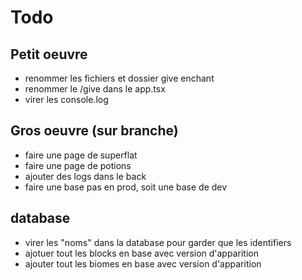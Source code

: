 # Todo

## Petit oeuvre

- renommer les fichiers et dossier give enchant
- renommer le /give dans le app.tsx
- virer les console.log

## Gros oeuvre (sur branche)

- faire une page de superflat
- faire une page de potions
- ajouter des logs dans le back
- faire une base pas en prod, soit une base de dev

## database

- virer les "noms" dans la database pour garder que les identifiers
- ajotuer tout les blocks en base avec version d'apparition
- ajouter tout les biomes en base avec version d'apparition

